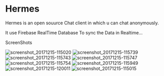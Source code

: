 # Hermes
Hermes is an open souurce Chat client in which u can chat anonymously. 

It use Firebase RealTime Database To sync the Data in Realtime...

ScreenShots

![screenshot_20171215-115020](https://user-images.githubusercontent.com/24836641/34030496-5f653840-e193-11e7-9025-7a7c07dc1f63.png)
![screenshot_20171215-115739](https://user-images.githubusercontent.com/24836641/34030497-5fa13282-e193-11e7-8eb2-c7ab02bdfcf6.png)
![screenshot_20171215-115743](https://user-images.githubusercontent.com/24836641/34030498-5fd9c642-e193-11e7-8144-38aaa0c62a03.png)
![screenshot_20171215-115747](https://user-images.githubusercontent.com/24836641/34030499-60280528-e193-11e7-8848-006729355300.png)
![screenshot_20171215-115754](https://user-images.githubusercontent.com/24836641/34030500-6063c4dc-e193-11e7-9f00-6ff9fb63aea7.png)
![screenshot_20171215-115949](https://user-images.githubusercontent.com/24836641/34030501-609f709a-e193-11e7-8eef-c479a36d3238.png)
![screenshot_20171215-120011](https://user-images.githubusercontent.com/24836641/34030503-60ed97de-e193-11e7-9142-b69db227c7b0.png)
![screenshot_20171215-115015](https://user-images.githubusercontent.com/24836641/34030504-61748866-e193-11e7-895f-00564332449d.png)

 
